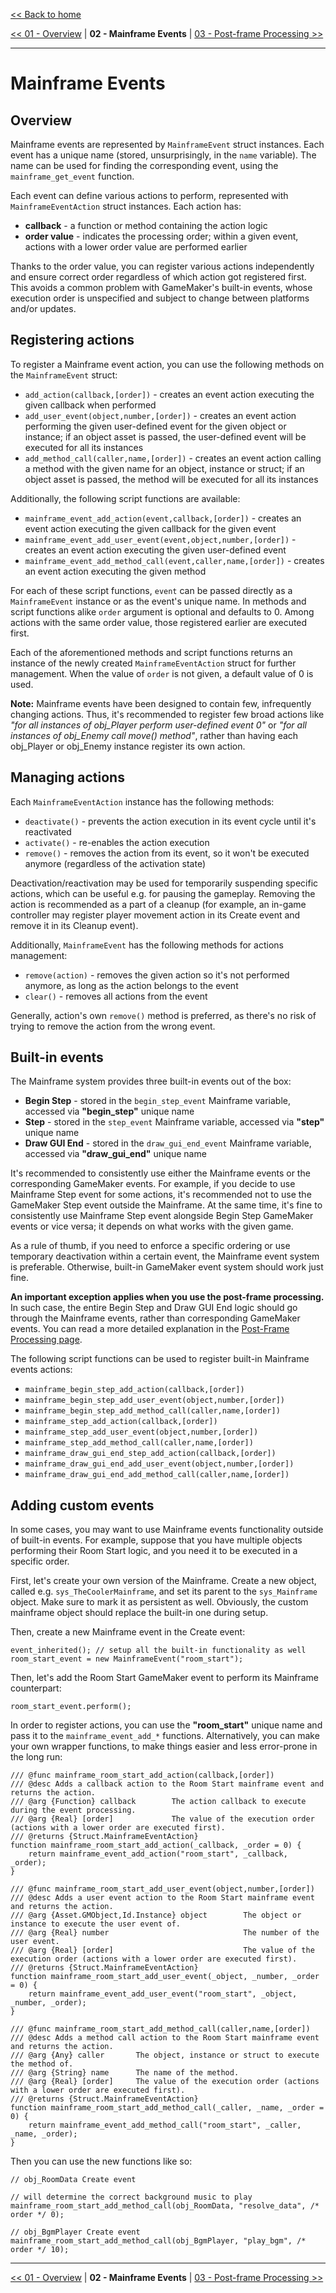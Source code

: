 [<< Back to home](https://github.com/Alphish/gm-mainframe)

[<< 01 - Overview](/Docs/Overview/01%20-%20Overview.md) | **02 - Mainframe Events** | [03 - Post-frame Processing >>](/Docs/03-%20-%20Post-frame%20Processing.md)

-----

# Mainframe Events

## Overview

Mainframe events are represented by `MainframeEvent` struct instances. Each event has a unique name (stored, unsurprisingly, in the `name` variable). The name can be used for finding the corresponding event, using the `mainframe_get_event` function.

Each event can define various actions to perform, represented with `MainframeEventAction` struct instances. Each action has:

- **callback** - a function or method containing the action logic
- **order value** - indicates the processing order; within a given event, actions with a lower order value are performed earlier

Thanks to the order value, you can register various actions independently and ensure correct order regardless of which action got registered first. This avoids a common problem with GameMaker's built-in events, whose execution order is unspecified and subject to change between platforms and/or updates.

## Registering actions

To register a Mainframe event action, you can use the following methods on the `MainframeEvent` struct:

- `add_action(callback,[order])` - creates an event action executing the given callback when performed
- `add_user_event(object,number,[order])` - creates an event action performing the given user-defined event for the given object or instance; if an object asset is passed, the user-defined event will be executed for all its instances
- `add_method_call(caller,name,[order])` - creates an event action calling a method with the given name for an object, instance or struct; if an object asset is passed, the method will be executed for all its instances

Additionally, the following script functions are available:

- `mainframe_event_add_action(event,callback,[order])` - creates an event action executing the given callback for the given event
- `mainframe_event_add_user_event(event,object,number,[order])` - creates an event action executing the given user-defined event
- `mainframe_event_add_method_call(event,caller,name,[order])` - creates an event action executing the given method

For each of these script functions, `event` can be passed directly as a `MainframeEvent` instance or as the event's unique name. In methods and script functions alike `order` argument is optional and defaults to 0. Among actions with the same order value, those registered earlier are executed first.

Each of the aforementioned methods and script functions returns an instance of the newly created `MainframeEventAction` struct for further management. When the value of `order` is not given, a default value of 0 is used.

**Note:** Mainframe events have been designed to contain few, infrequently changing actions. Thus, it's recommended to register few broad actions like *"for all instances of obj_Player perform user-defined event 0"* or *"for all instances of obj_Enemy call move() method"*, rather than having each obj_Player or obj_Enemy instance register its own action.

## Managing actions

Each `MainframeEventAction` instance has the following methods:

- `deactivate()` - prevents the action execution in its event cycle until it's reactivated
- `activate()` - re-enables the action execution
- `remove()` - removes the action from its event, so it won't be executed anymore (regardless of the activation state)

Deactivation/reactivation may be used for temporarily suspending specific actions, which can be useful e.g. for pausing the gameplay. Removing the action is recommended as a part of a cleanup (for example, an in-game controller may register player movement action in its Create event and remove it in its Cleanup event).

Additionally, `MainframeEvent` has the following methods for actions management:

- `remove(action)` - removes the given action so it's not performed anymore, as long as the action belongs to the event
- `clear()` - removes all actions from the event

Generally, action's own `remove()` method is preferred, as there's no risk of trying to remove the action from the wrong event.

## Built-in events

The Mainframe system provides three built-in events out of the box:

- **Begin Step** - stored in the `begin_step_event` Mainframe variable, accessed via **"begin_step"** unique name
- **Step** - stored in the `step_event` Mainframe variable, accessed via **"step"** unique name
- **Draw GUI End** - stored in the `draw_gui_end_event` Mainframe variable, accessed via **"draw_gui_end"** unique name

It's recommended to consistently use either the Mainframe events or the corresponding GameMaker events. For example, if you decide to use Mainframe Step event for some actions, it's recommended not to use the GameMaker Step event outside the Mainframe. At the same time, it's fine to consistently use Mainframe Step event alongside Begin Step GameMaker events or vice versa; it depends on what works with the given game.

As a rule of thumb, if you need to enforce a specific ordering or use temporary deactivation within a certain event, the Mainframe event system is preferable. Otherwise, built-in GameMaker event system should work just fine.

**An important exception applies when you use the post-frame processing.** In such case, the entire Begin Step and Draw GUI End logic should go through the Mainframe events, rather than corresponding GameMaker events. You can read a more detailed explanation in the [Post-Frame Processing page](/Docs/03-%20-%20Post-frame%20Processing.md).

The following script functions can be used to register built-in Mainframe events actions:

- `mainframe_begin_step_add_action(callback,[order])`
- `mainframe_begin_step_add_user_event(object,number,[order])`
- `mainframe_begin_step_add_method_call(caller,name,[order])`
- `mainframe_step_add_action(callback,[order])`
- `mainframe_step_add_user_event(object,number,[order])`
- `mainframe_step_add_method_call(caller,name,[order])`
- `mainframe_draw_gui_end_step_add_action(callback,[order])`
- `mainframe_draw_gui_end_add_user_event(object,number,[order])`
- `mainframe_draw_gui_end_add_method_call(caller,name,[order])`

## Adding custom events

In some cases, you may want to use Mainframe events functionality outside of built-in events. For example, suppose that you have multiple objects performing their Room Start logic, and you need it to be executed in a specific order.

First, let's create your own version of the Mainframe. Create a new object, called e.g. `sys_TheCoolerMainframe`, and set its parent to the `sys_Mainframe` object. Make sure to mark it as persistent as well. Obviously, the custom mainframe object should replace the built-in one during setup.

Then, create a new Mainframe event in the Create event:

```gml
event_inherited(); // setup all the built-in functionality as well
room_start_event = new MainframeEvent("room_start");
```

Then, let's add the Room Start GameMaker event to perform its Mainframe counterpart:

```gml
room_start_event.perform();
```

In order to register actions, you can use the **"room_start"** unique name and pass it to the `mainframe_event_add_*` functions. Alternatively, you can make your own wrapper functions, to make things easier and less error-prone in the long run:

```gml
/// @func mainframe_room_start_add_action(callback,[order])
/// @desc Adds a callback action to the Room Start mainframe event and returns the action.
/// @arg {Function} callback        The action callback to execute during the event processing.
/// @arg {Real} [order]             The value of the execution order (actions with a lower order are executed first).
/// @returns {Struct.MainframeEventAction}
function mainframe_room_start_add_action(_callback, _order = 0) {
    return mainframe_event_add_action("room_start", _callback, _order);
}

/// @func mainframe_room_start_add_user_event(object,number,[order])
/// @desc Adds a user event action to the Room Start mainframe event and returns the action.
/// @arg {Asset.GMObject,Id.Instance} object        The object or instance to execute the user event of.
/// @arg {Real} number                              The number of the user event.
/// @arg {Real} [order]                             The value of the execution order (actions with a lower order are executed first).
/// @returns {Struct.MainframeEventAction}
function mainframe_room_start_add_user_event(_object, _number, _order = 0) {
    return mainframe_event_add_user_event("room_start", _object, _number, _order);
}

/// @func mainframe_room_start_add_method_call(caller,name,[order])
/// @desc Adds a method call action to the Room Start mainframe event and returns the action.
/// @arg {Any} caller       The object, instance or struct to execute the method of.
/// @arg {String} name      The name of the method.
/// @arg {Real} [order]     The value of the execution order (actions with a lower order are executed first).
/// @returns {Struct.MainframeEventAction}
function mainframe_room_start_add_method_call(_caller, _name, _order = 0) {
    return mainframe_event_add_method_call("room_start", _caller, _name, _order);
}
```

Then you can use the new functions like so:

```gml
// obj_RoomData Create event

// will determine the correct background music to play
mainframe_room_start_add_method_call(obj_RoomData, "resolve_data", /* order */ 0);
```

```gml
// obj_BgmPlayer Create event
mainframe_room_start_add_method_call(obj_BgmPlayer, "play_bgm", /* order */ 10);
```

-----

[<< 01 - Overview](/Docs/Overview/01%20-%20Overview.md) | **02 - Mainframe Events** | [03 - Post-frame Processing >>](/Docs/03-%20-%20Post-frame%20Processing.md)
